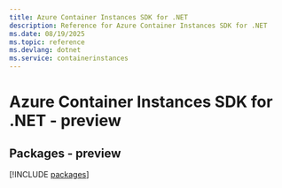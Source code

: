```yaml
---
title: Azure Container Instances SDK for .NET
description: Reference for Azure Container Instances SDK for .NET
ms.date: 08/19/2025
ms.topic: reference
ms.devlang: dotnet
ms.service: containerinstances
---
```

# Azure Container Instances SDK for .NET - preview
## Packages - preview
[!INCLUDE [packages](container-instances-index.md)]